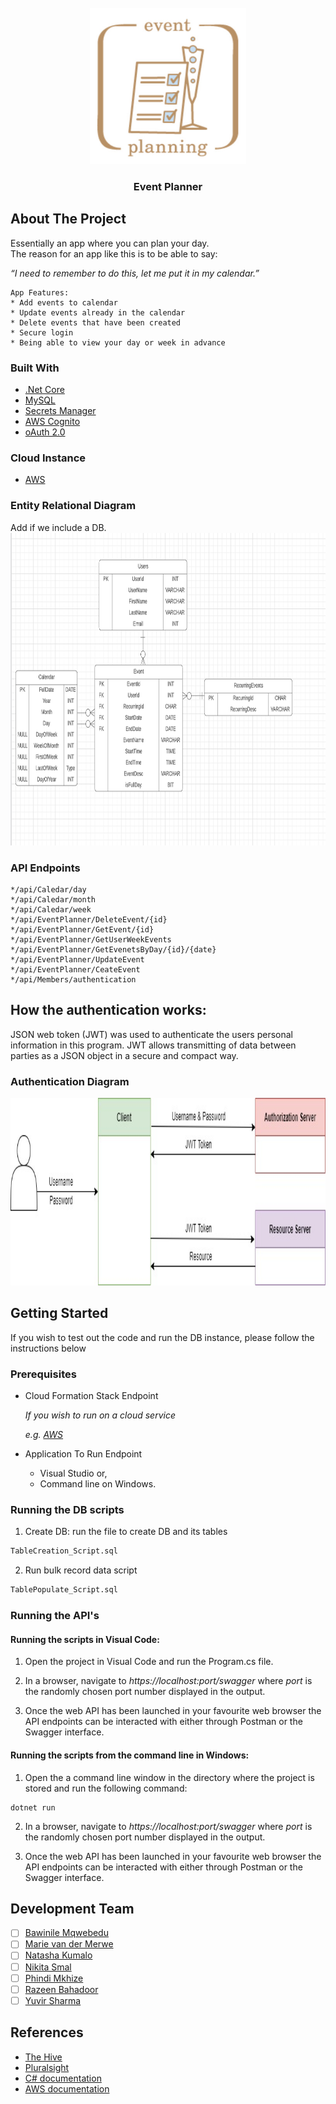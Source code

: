 <!-- PROJECT LOGO -->
<br />
<div align="center">
  <img src="constants/images/Logo.jpg" alt="Logo" width="250" height="250">

<h3 align="center">Event Planner</h3>

  <p align="center">
    
  </p>
</div>

<!-- ABOUT THE PROJECT -->
## About The Project
Essentially an app where you can plan your day.  
The reason for an app like this is to be able to say:

_“I need to remember to do this, let me put it in my calendar.”_

```
App Features: 
* Add events to calendar
* Update events already in the calendar
* Delete events that have been created
* Secure login
* Being able to view your day or week in advance
```

### Built With

* [.Net Core](https://docs.microsoft.com/en-us/aspnet/core/?view=aspnetcore-6.0)
* [MySQL](https://www.mysql.com/)
* [Secrets Manager](https://docs.microsoft.com/en-us/aspnet/core/security/app-secrets?view=aspnetcore-6.0&tabs=windows)
* [AWS Cognito](https://aws.amazon.com/cognito/)
* [oAuth 2.0](https://docs.microsoft.com/en-us/azure/active-directory/develop/v2-oauth2-auth-code-flow)

### Cloud Instance

* [AWS](https://bbd-internal-sso.awsapps.com/start#)

<!-- ERD UPLOAD -->
### Entity Relational Diagram
Add if we include a DB.
 <img src="constants/images/MicrosoftTeams-image.png" alt="ERD" width="1000" height="500">

 <!-- API ENDPOINTS-->
 ### API Endpoints
 ```
 */api/Caledar/day
 */api/Caledar/month
 */api/Caledar/week
 */api/EventPlanner/DeleteEvent/{id}
 */api/EventPlanner/GetEvent/{id}
 */api/EventPlanner/GetUserWeekEvents
 */api/EventPlanner/GetEvenetsByDay/{id}/{date}
 */api/EventPlanner/UpdateEvent
 */api/EventPlanner/CeateEvent
 */api/Members/authentication
 ```
 
 <!-- AUTH DESCRIPTION -->
## How the authentication works:
JSON web token (JWT) was used to authenticate the users personal information in this program. JWT allows transmitting of data between parties as a JSON object in a secure and compact way.

 ### Authentication Diagram
  <img src="constants/images/Auth.jpg" alt="Auth_diagram" width="1000" height="300">

<!-- GETTING STARTED -->
## Getting Started

If you wish to test out the code and run the DB instance, please follow the instructions below

### Prerequisites

* Cloud Formation Stack Endpoint

  _If you wish to run on a cloud service_
  
  _e.g. [AWS](https://bbd-internal-sso.awsapps.com/start#)_

* Application To Run Endpoint
  - Visual Studio or,
  - Command line on Windows.


### Running the DB scripts

1. Create DB: run the file to create DB and its tables
```sh
TableCreation_Script.sql
```

2. Run bulk record data script
```sh
TablePopulate_Script.sql
```

### Running the API's

#### Running the scripts in Visual Code:
1. Open the project in Visual Code and run the Program.cs file.

2. In a browser, navigate to 
_https://localhost:port/swagger_
where _port_ is the randomly chosen port number displayed in the output.

3. Once the web API has been launched in your favourite web browser the API endpoints can be interacted with either through Postman or the Swagger interface.

#### Running the scripts from the command line in Windows:
1. Open the a command line window in the directory where the project is stored and run the following command:
```
dotnet run
```

2. In a browser, navigate to 
_https://localhost:port/swagger_
where _port_ is the randomly chosen port number displayed in the output.

3. Once the web API has been launched in your favourite web browser the API endpoints can be interacted with either through Postman or the Swagger interface.



<!-- MEET THE TEAM -->
## Development Team

- [ ] [Bawinile Mqwebedu](https://github.com/BawinileM)
- [ ] [Marie van der Merwe]()
- [ ] [Natasha Kumalo](https://github.com/Nate-5)
- [ ] [Nikita Smal](https://github.com/nikitasmal)
- [ ] [Phindi Mkhize](https://github.com/Ph1nd1)
- [ ] [Razeen Bahadoor](https://github.com/SparklingCouscous)
- [ ] [Yuvir Sharma](https://github.com/yuviiir)

<!-- REFERENCES -->
## References

* [The Hive](https://the-hive.bbd.co.za/)
* [Pluralsight](https://app.pluralsight.com/)
* [C# documentation](https://docs.microsoft.com/en-us/dotnet/csharp/)
* [AWS documentation](https://docs.aws.amazon.com/)
